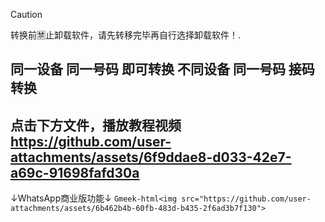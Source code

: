 > [!CAUTION]
> 转换前🈲️止卸载软件，请先转移完毕再自行选择卸载软件！.

同一设备 同一号码 即可转换
不同设备 同一号码 接码转换
---
点击下方文件，播放教程视频
https://github.com/user-attachments/assets/6f9ddae8-d033-42e7-a69c-91698fafd30a
---
↓WhatsApp商业版功能↓
`Gmeek-html<img src="https://github.com/user-attachments/assets/6b462b4b-60fb-483d-b435-2f6ad3b7f130">`

